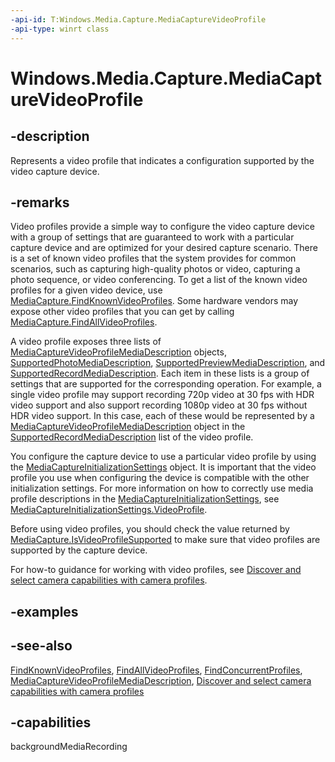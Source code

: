 ```yaml
---
-api-id: T:Windows.Media.Capture.MediaCaptureVideoProfile
-api-type: winrt class
---
```


<!-- Class syntax.
public class MediaCaptureVideoProfile : Windows.Media.Capture.IMediaCaptureVideoProfile
-->

# Windows.Media.Capture.MediaCaptureVideoProfile

## -description
Represents a video profile that indicates a configuration supported by the video capture device.

## -remarks
Video profiles provide a simple way to configure the video capture device with a group of settings that are guaranteed to work with a particular capture device and are optimized for your desired capture scenario. There is a set of known video profiles that the system provides for common scenarios, such as capturing high-quality photos or video, capturing a photo sequence, or video conferencing. To get a list of the known video profiles for a given video device, use [MediaCapture.FindKnownVideoProfiles](mediacapture_findknownvideoprofiles_875917242.md). Some hardware vendors may expose other video profiles that you can get by calling [MediaCapture.FindAllVideoProfiles](mediacapture_findallvideoprofiles_690787568.md).

A video profile exposes three lists of [MediaCaptureVideoProfileMediaDescription](mediacapturevideoprofilemediadescription.md) objects, [SupportedPhotoMediaDescription](mediacapturevideoprofile_supportedphotomediadescription.md), [SupportedPreviewMediaDescription](mediacapturevideoprofile_supportedpreviewmediadescription.md), and [SupportedRecordMediaDescription](mediacapturevideoprofile_supportedrecordmediadescription.md). Each item in these lists is a group of settings that are supported for the corresponding operation. For example, a single video profile may support recording 720p video at 30 fps with HDR video support and also support recording 1080p video at 30 fps without HDR video support. In this case, each of these would be represented by a [MediaCaptureVideoProfileMediaDescription](mediacapturevideoprofilemediadescription.md) object in the [SupportedRecordMediaDescription](mediacapturevideoprofile_supportedrecordmediadescription.md) list of the video profile.

You configure the capture device to use a particular video profile by using the [MediaCaptureInitializationSettings](mediacaptureinitializationsettings.md) object. It is important that the video profile you use when configuring the device is compatible with the other initialization settings. For more information on how to correctly use media profile descriptions in the [MediaCaptureInitializationSettings](mediacaptureinitializationsettings.md), see [MediaCaptureInitializationSettings.VideoProfile](mediacaptureinitializationsettings_videoprofile.md).

Before using video profiles, you should check the value returned by [MediaCapture.IsVideoProfileSupported](mediacapture_isvideoprofilesupported_190014579.md) to make sure that video profiles are supported by the capture device.

For how-to guidance for working with video profiles, see [Discover and select camera capabilities with camera profiles](https://msdn.microsoft.com/en-us/windows/uwp/audio-video-camera/camera-profiles).

## -examples

## -see-also
[FindKnownVideoProfiles](mediacapture_findknownvideoprofiles_875917242.md), [FindAllVideoProfiles](mediacapture_findallvideoprofiles_690787568.md), [FindConcurrentProfiles](mediacapture_findconcurrentprofiles_834250833.md), [MediaCaptureVideoProfileMediaDescription](mediacapturevideoprofilemediadescription.md), [Discover and select camera capabilities with camera profiles](https://msdn.microsoft.com/en-us/windows/uwp/audio-video-camera/camera-profiles)
## -capabilities
backgroundMediaRecording
